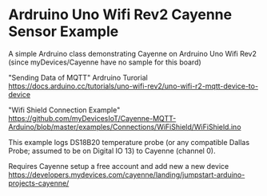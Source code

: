 # Ardruino Uno Wifi Rev2 Cayenne Sensor Example

A simple Ardruino class demonstrating Cayenne on Ardruino Uno Wifi Rev2 (since myDevices/Cayenne have no sample for this board)

"Sending Data of MQTT" Ardruino Turorial
https://docs.arduino.cc/tutorials/uno-wifi-rev2/uno-wifi-r2-mqtt-device-to-device

"Wifi Shield Connection Example"
https://github.com/myDevicesIoT/Cayenne-MQTT-Arduino/blob/master/examples/Connections/WiFiShield/WiFiShield.ino

This example logs DS18B20 temperature probe (or any compatible Dallas Probe; assumed to be on Digital IO 13) to Cayenne (channel 0).

Requires Cayenne setup a free account and add new a new device https://developers.mydevices.com/cayenne/landing/jumpstart-arduino-projects-cayenne/

